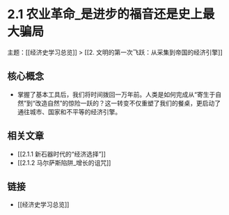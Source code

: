 # 2.1 农业革命_是进步的福音还是史上最大骗局

主题：[[经济史学习总览]] > [[2. 文明的第一次飞跃：从采集到帝国的经济引擎]]

## 核心概念

- 掌握了基本工具后，我们将时间拨回一万年前。人类是如何完成从“寄生于自然”到“改造自然”的惊险一跃的？这一转变不仅重塑了我们的餐桌，更启动了通往城市、国家和不平等的经济引擎。

## 相关文章

- [[2.1.1 新石器时代的“经济选择”]]
- [[2.1.2 马尔萨斯陷阱_增长的诅咒]]

## 链接

- [[经济史学习总览]]
